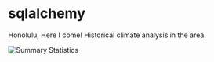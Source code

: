 # sqlalchemy

Honolulu, Here I come! Historical climate analysis in the area.

![Summary Statistics](https://github.com/AliceSartori/sqlalchemy/blob/main/Precipitations%20over%2012%20months%20period_Summary%20Statistics.png)
